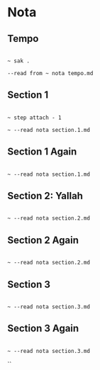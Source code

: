 # Nota

## Tempo

```scenario xoscilla

~ sak .

--read from ~ nota tempo.md

```

## Section 1

```scenario oscilla

~ step attach - 1

~ --read nota section.1.md

```

## Section 1 Again

```scenario oscilla

~ --read nota section.1.md

```

## Section 2: Yallah

```scenario oscilla

~ --read nota section.2.md

```

## Section 2 Again

```scenario oscilla

~ --read nota section.2.md

```

## Section 3

```scenario oscilla

~ --read nota section.3.md

```

## Section 3 Again

```scenario oscilla

~ --read nota section.3.md

```

``
